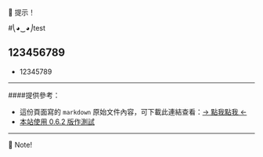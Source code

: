 ﻿
📢  提示！

#⎝◕‿◕⎠test
## 123456789

- 12345789

----

####提供參考：
- 這份頁面寫的 ``markdown`` 原始文件內容，可下載此連結查看：[→ 點我點我 ←](index.md)
- [本站使用 0.6.2 版作測試](https://github.com/Dynalon/mdwiki/releases "2014.05.23 發布的版本到現在都沒有更新\n可能不會更新了。")

----

📖  Note!

<script type="text/javascript">
  localStorage['wm']='CC';
</script>